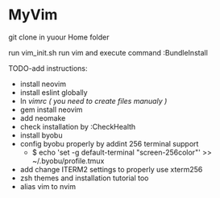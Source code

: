 MyVim
=====
git clone in yuour Home folder

run vim_init.sh
run vim and execute command :BundleInstall


TODO-add instructions:
- install neovim
- install eslint globally
- ln _vimrc ( you need to create files manualy )_
- gem install neovim
- add neomake
- check installation by :CheckHealth
- install byobu
- config byobu properly by addint 256 terminal support
  - $ echo 'set -g default-terminal "screen-256color"' >> ~/.byobu/profile.tmux
- add change ITERM2 settings to properly use xterm256
- zsh themes and installation tutorial too
- alias vim to nvim
